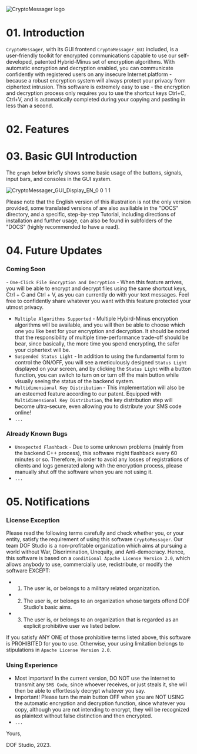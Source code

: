 ![CryptoMessager logo](https://github.com/dof-studio/CryptoMessager/assets/144514436/23420e29-5724-467c-be08-5fca860a5135)

# 01. Introduction
`CryptoMessager`, with its GUI frontend `CryptoMessager_GUI` included, is a user-friendly toolkit for encrypted communications capable to use our self-developed, patented Hybrid-Minus set of encryption algorithms. With automatic encryption and decryption enabled, you can communicate confidently with registered users on any insecure Internet platform - because a robust encryption system will always protect your privacy from ciphertext intrusion. This software is extremely easy to use - the encryption and decryption process only requires you to use the shortcut keys Ctrl+C, Ctrl+V, and is automatically completed during your copying and pasting in less than a second. 

# 02. Features



# 03. Basic GUI Introduction
The  `graph` below briefly shows some basic usage of the buttons, signals, input bars, and consoles in the GUI system.

![CryptoMessager_GUI_Display_EN_0 0 1 1](https://github.com/dof-studio/CryptoMessager/assets/144514436/844500ae-3058-4c30-9437-4b4f2d11013b)

Please note that the English version of this illustration is not the only version provided, some translated versions of are also availiable in the "DOCS" directory, and a specific, step-by-step Tutorial, including directions of installation and further usage, can also be found in subfolders of the "DOCS" (highly recommended to have a read).

# 04. Future Updates
### Coming Soon
​- `One-Click File Encryption and Decryption` - When this feature arrives, you will be able to encrypt and decrypt files using the same shortcut keys, Ctrl + C and Ctrl + V, as you can currently do with your text messages. Feel free to confidently share whatever you want with this feature protected your utmost privacy.
- `Multiple Algorithms Supported` - Multiple Hybird-Minus encryption algorithms will be available, and you will then be able to choose which one you like best for your encryption and decryption. It should be noted that the responsibility of multiple time-performance trade-off should be bear, since basically, the more time you spend encrypting, the safer your ciphertext will be.
- `Suspended Status Light` - In addition to using the fundamental form to control the ON/OFF, you will see a meticulously designed `Status Light` displayed on your screen, and by clicking the `Status Light` with a button function, you can switch to turn on or turn off the main button while visually seeing the status of the backend system.
- `Multidimensional Key Distribution` - This implementation will also be an esteemed feature according to our patent. Equipped with `Multidimensional Key Distribution`, the key distribution step will become ultra-secure, even allowing you to distribute your SMS code online!​
- `...`
### Already Known Bugs
- `Unexpected Flashback` - Due to some unknown problems (mainly from the backend C++ process), this software might flashback every 60 minutes or so. Therefore, in order to avoid any losses of registrations of clients and logs generated along with the encryption process, please manually shut off the software when you are not using it.
- `...`


# 05. Notifications
### License Exception
Please read the following terms carefully and check whether you, or your entity, satisfy the requirement of using this software `CryptoMessager`.
Our team DOF Studio is a non-profitable organization which aims at pursuing a world without War, Discrimination, Unequity, and Anti-democracy.
Hence, this software is based on a `conditional Apache License Version 2.0`, which allows anybody to use, commercially use, redistribute, or modify the software EXCEPT:
- 1. The user is, or belongs to a military related organization.
- 2. The user is, or belongs to an organization whose targets offend DOF Studio's basic aims.
- 3. The user is, or belongs to an organization that is regarded as an explicit prohibitive user we listed below.

If you satisfy ANY ONE of those prohibitive terms listed above, this software is PROHIBITED for you to use. Otherwise, your using limitation belongs to stipulations in `Apache License Version 2.0`.

### Using Experience
- Most important! In the current version, DO NOT use the internet to transmit any `SMS Code`, since whoever receives, or just steals it, she will then be able to effortlessly decrypt whatever you say.
- Important! Please turn the main button OFF when you are NOT USING the automatic encryption and decryption function, since whatever you copy, although you are not intending to encrypt, they will be recognized as plaintext without false distinction and then encrypted.
- `...`

Yours,

DOF Studio, 2023.
